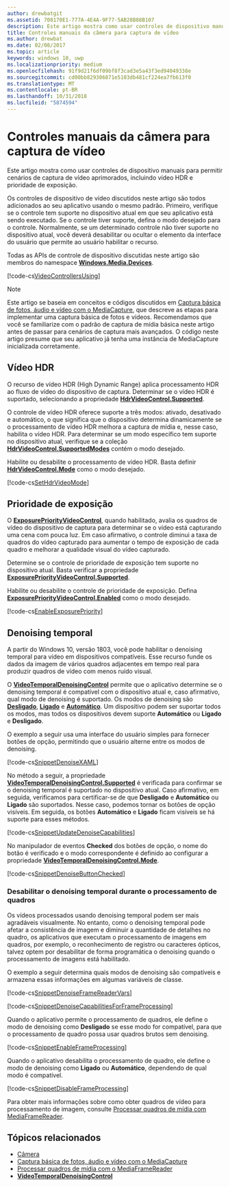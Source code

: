 ```yaml
---
author: drewbatgit
ms.assetid: 708170E1-777A-4E4A-9F77-5AB28B88B107
description: Este artigo mostra como usar controles de dispositivo manuais para permitir cenários de captura de vídeo aprimorados, incluindo vídeo HDR e prioridade de exposição.
title: Controles manuais da câmera para captura de vídeo
ms.author: drewbat
ms.date: 02/08/2017
ms.topic: article
keywords: windows 10, uwp
ms.localizationpriority: medium
ms.openlocfilehash: 91f9d21f6df09bf8f3cad3e5a43f3ed94049338e
ms.sourcegitcommit: cd00bb829306871e5103db481cf224ea7fb613f0
ms.translationtype: MT
ms.contentlocale: pt-BR
ms.lasthandoff: 10/31/2018
ms.locfileid: "5874594"
---
```

# <a name="manual-camera-controls-for-video-capture"></a>Controles manuais da câmera para captura de vídeo



Este artigo mostra como usar controles de dispositivo manuais para permitir cenários de captura de vídeo aprimorados, incluindo vídeo HDR e prioridade de exposição.

Os controles de dispositivo de vídeo discutidos neste artigo são todos adicionados ao seu aplicativo usando o mesmo padrão. Primeiro, verifique se o controle tem suporte no dispositivo atual em que seu aplicativo está sendo executado. Se o controle tiver suporte, defina o modo desejado para o controle. Normalmente, se um determinado controle não tiver suporte no dispositivo atual, você deverá desabilitar ou ocultar o elemento da interface do usuário que permite ao usuário habilitar o recurso.

Todas as APIs de controle de dispositivo discutidas neste artigo são membros do namespace [**Windows.Media.Devices**](https://msdn.microsoft.com/library/windows/apps/br206902).

[!code-cs[VideoControllersUsing](./code/BasicMediaCaptureWin10/cs/MainPage.xaml.cs#SnippetVideoControllersUsing)]

> [!NOTE] 
> Este artigo se baseia em conceitos e códigos discutidos em [Captura básica de fotos, áudio e vídeo com o MediaCapture](basic-photo-video-and-audio-capture-with-MediaCapture.md), que descreve as etapas para implementar uma captura básica de fotos e vídeos. Recomendamos que você se familiarize com o padrão de captura de mídia básica neste artigo antes de passar para cenários de captura mais avançados. O código neste artigo presume que seu aplicativo já tenha uma instância de MediaCapture inicializada corretamente.

## <a name="hdr-video"></a>Vídeo HDR

O recurso de vídeo HDR (High Dynamic Range) aplica processamento HDR ao fluxo de vídeo do dispositivo de captura. Determinar se o vídeo HDR é suportado, selecionando a propriedade [**HdrVideoControl.Supported**](https://msdn.microsoft.com/library/windows/apps/dn926682).

O controle de vídeo HDR oferece suporte a três modos: ativado, desativado e automático, o que significa que o dispositivo determina dinamicamente se o processamento de vídeo HDR melhora a captura de mídia e, nesse caso, habilita o vídeo HDR. Para determinar se um modo específico tem suporte no dispositivo atual, verifique se a coleção [**HdrVideoControl.SupportedModes**](https://msdn.microsoft.com/library/windows/apps/dn926683) contém o modo desejado.

Habilite ou desabilite o processamento de vídeo HDR. Basta definir [**HdrVideoControl.Mode**](https://msdn.microsoft.com/library/windows/apps/dn926681) como o modo desejado.

[!code-cs[SetHdrVideoMode](./code/BasicMediaCaptureWin10/cs/MainPage.xaml.cs#SnippetSetHdrVideoMode)]

## <a name="exposure-priority"></a>Prioridade de exposição

O [**ExposurePriorityVideoControl**](https://msdn.microsoft.com/library/windows/apps/dn926644), quando habilitado, avalia os quadros de vídeo do dispositivo de captura para determinar se o vídeo está capturando uma cena com pouca luz. Em caso afirmativo, o controle diminui a taxa de quadros do vídeo capturado para aumentar o tempo de exposição de cada quadro e melhorar a qualidade visual do vídeo capturado.

Determine se o controle de prioridade de exposição tem suporte no dispositivo atual. Basta verificar a propriedade [**ExposurePriorityVideoControl.Supported**](https://msdn.microsoft.com/library/windows/apps/dn926647).

Habilite ou desabilite o controle de prioridade de exposição. Defina [**ExposurePriorityVideoControl.Enabled**](https://msdn.microsoft.com/library/windows/apps/dn926646) como o modo desejado.

[!code-cs[EnableExposurePriority](./code/BasicMediaCaptureWin10/cs/MainPage.xaml.cs#SnippetEnableExposurePriority)]

## <a name="temporal-denoising"></a>Denoising temporal
A partir do Windows 10, versão 1803, você pode habilitar o denoising temporal para vídeo em dispositivos compatíveis. Esse recurso funde os dados da imagem de vários quadros adjacentes em tempo real para produzir quadros de vídeo com menos ruído visual.

O [**VideoTemporalDenoisingControl**](https://docs.microsoft.com/uwp/api/windows.media.devices.videotemporaldenoisingcontrol) permite que o aplicativo determine se o denoising temporal é compatível com o dispositivo atual e, caso afirmativo, qual modo de denoising é suportado. Os modos de denoising são [**Desligado**](https://docs.microsoft.com/uwp/api/windows.media.devices.videotemporaldenoisingmode), [**Ligado**](https://docs.microsoft.com/uwp/api/windows.media.devices.videotemporaldenoisingmode) e [**Automático**](https://docs.microsoft.com/uwp/api/windows.media.devices.videotemporaldenoisingmode). Um dispositivo podem ser suportar todos os modos, mas todos os dispositivos devem suporte **Automático** ou **Ligado** e **Desligado**.

O exemplo a seguir usa uma interface do usuário simples para fornecer botões de opção, permitindo que o usuário alterne entre os modos de denoising.

[!code-cs[SnippetDenoiseXAML](./code/BasicMediaCaptureWin10/cs/MainPage.xaml#SnippetDenoiseXAML)]

No método a seguir, a propriedade [**VideoTemporalDenoisingControl.Supported**](https://docs.microsoft.com/uwp/api/windows.media.devices.videotemporaldenoisingcontrol.supported) é verificada para confirmar se o denoising temporal é suportado no dispositivo atual. Caso afirmativo, em seguida, verificamos para certificar-se de que **Desligado** e **Automático** ou **Ligado** são suportados. Nesse caso, podemos tornar os botões de opção visíveis. Em seguida, os botões **Automático** e **Ligado** ficam visíveis se há suporte para esses métodos.

[!code-cs[SnippetUpdateDenoiseCapabilities](./code/BasicMediaCaptureWin10/cs/MainPage.ManualControls.xaml.cs#SnippetUpdateDenoiseCapabilities)]

No manipulador de eventos **Checked** dos botões de opção, o nome do botão é verificado e o modo correspondente é definido ao configurar a propriedade [**VideoTemporalDenoisingControl.Mode**](https://docs.microsoft.com/uwp/api/windows.media.devices.videotemporaldenoisingcontrol.mode).

[!code-cs[SnippetDenoiseButtonChecked](./code/BasicMediaCaptureWin10/cs/MainPage.ManualControls.xaml.cs#SnippetDenoiseButtonChecked)]

### <a name="disabling-temporal-denoising-while-processing-frames"></a>Desabilitar o denoising temporal durante o processamento de quadros
Os vídeos processados usando denoising temporal podem ser mais agradáveis visualmente. No entanto, como o denoising temporal pode afetar a consistência de imagem e diminuir a quantidade de detalhes no quadro, os aplicativos que executam o processamento de imagens em quadros, por exemplo, o reconhecimento de registro ou caracteres ópticos, talvez optem por desabilitar de forma programática o denoising quando o processamento de imagens está habilitado.

O exemplo a seguir determina quais modos de denoising são compatíveis e armazena essas informações em algumas variáveis de classe.

[!code-cs[SnippetDenoiseFrameReaderVars](./code/BasicMediaCaptureWin10/cs/MainPage.ManualControls.xaml.cs#SnippetDenoiseFrameReaderVars)]

[!code-cs[SnippetDenoiseCapabilitiesForFrameProcessing](./code/BasicMediaCaptureWin10/cs/MainPage.ManualControls.xaml.cs#SnippetDenoiseCapabilitiesForFrameProcessing)]

Quando o aplicativo permite o processamento de quadros, ele define o modo de denoising como **Desligado** se esse modo for compatível, para que o processamento de quadro possa usar quadros brutos sem denoising.

[!code-cs[SnippetEnableFrameProcessing](./code/BasicMediaCaptureWin10/cs/MainPage.ManualControls.xaml.cs#SnippetEnableFrameProcessing)]

Quando o aplicativo desabilita o processamento de quadro, ele define o modo de denoising como **Ligado** ou **Automático**, dependendo de qual modo é compatível.

[!code-cs[SnippetDisableFrameProcessing](./code/BasicMediaCaptureWin10/cs/MainPage.ManualControls.xaml.cs#SnippetDisableFrameProcessing)]

Para obter mais informações sobre como obter quadros de vídeo para processamento de imagem, consulte [Processar quadros de mídia com MediaFrameReader](process-media-frames-with-mediaframereader.md).

## <a name="related-topics"></a>Tópicos relacionados

* [Câmera](camera.md)
* [Captura básica de fotos, áudio e vídeo com o MediaCapture](basic-photo-video-and-audio-capture-with-MediaCapture.md)
* [Processar quadros de mídia com o MediaFrameReader](process-media-frames-with-mediaframereader.md)
*  [**VideoTemporalDenoisingControl**](https://docs.microsoft.com/uwp/api/windows.media.devices.videotemporaldenoisingcontrol)
 





